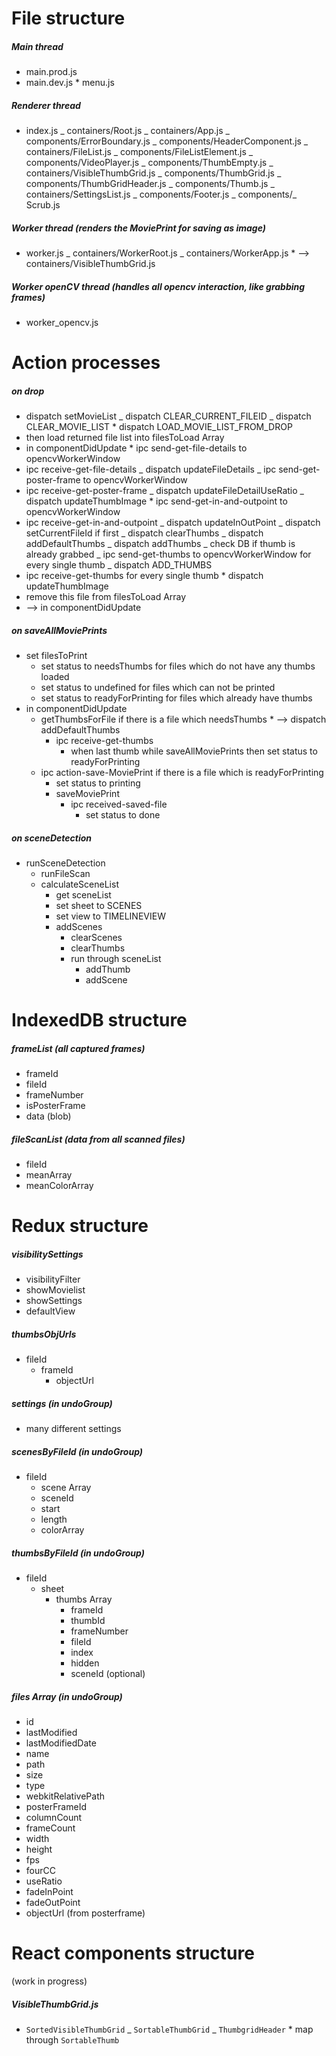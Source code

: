 # File structure

##### Main thread

- main.prod.js
- main.dev.js \* menu.js

##### Renderer thread

- index.js
  _ containers/Root.js
  _ containers/App.js
  _ components/ErrorBoundary.js
  _ components/HeaderComponent.js
  _ containers/FileList.js
  _ components/FileListElement.js
  _ components/VideoPlayer.js
  _ components/ThumbEmpty.js
  _ containers/VisibleThumbGrid.js
  _ components/ThumbGrid.js
  _ components/ThumbGridHeader.js
  _ components/Thumb.js
  _ containers/SettingsList.js
  _ components/Footer.js
  _ components/_ Scrub.js

##### Worker thread (renders the MoviePrint for saving as image)

- worker.js
  _ containers/WorkerRoot.js
  _ containers/WorkerApp.js \* --> containers/VisibleThumbGrid.js

##### Worker openCV thread (handles all opencv interaction, like grabbing frames)

- worker_opencv.js

# Action processes

##### on drop

- dispatch setMovieList
  _ dispatch CLEAR_CURRENT_FILEID
  _ dispatch CLEAR_MOVIE_LIST \* dispatch LOAD_MOVIE_LIST_FROM_DROP
- then load returned file list into filesToLoad Array
- in componentDidUpdate \* ipc send-get-file-details to opencvWorkerWindow
- ipc receive-get-file-details
  _ dispatch updateFileDetails
  _ ipc send-get-poster-frame to opencvWorkerWindow
- ipc receive-get-poster-frame
  _ dispatch updateFileDetailUseRatio
  _ dispatch updateThumbImage \* ipc send-get-in-and-outpoint to opencvWorkerWindow
- ipc receive-get-in-and-outpoint
  _ dispatch updateInOutPoint
  _ dispatch setCurrentFileId if first
  _ dispatch clearThumbs
  _ dispatch addDefaultThumbs
  _ dispatch addThumbs
  _ check DB if thumb is already grabbed
  _ ipc send-get-thumbs to opencvWorkerWindow for every single thumb
  _ dispatch ADD_THUMBS
- ipc receive-get-thumbs for every single thumb \* dispatch updateThumbImage
- remove this file from filesToLoad Array
- --> in componentDidUpdate

##### on saveAllMoviePrints

- set filesToPrint
  - set status to needsThumbs for files which do not have any thumbs loaded
  - set status to undefined for files which can not be printed
  - set status to readyForPrinting for files which already have thumbs
- in componentDidUpdate
  - getThumbsForFile if there is a file which needsThumbs \* --> dispatch addDefaultThumbs
    - ipc receive-get-thumbs
      - when last thumb while saveAllMoviePrints then set status to readyForPrinting
  - ipc action-save-MoviePrint if there is a file which is readyForPrinting
    - set status to printing
    - saveMoviePrint
      - ipc received-saved-file
        - set status to done

##### on sceneDetection

- runSceneDetection
  - runFileScan
  - calculateSceneList
    - get sceneList
    - set sheet to SCENES
    - set view to TIMELINEVIEW
    - addScenes
      - clearScenes
      - clearThumbs
      - run through sceneList
        - addThumb
        - addScene

# IndexedDB structure

##### frameList (all captured frames)

- frameId
- fileId
- frameNumber
- isPosterFrame
- data (blob)

##### fileScanList (data from all scanned files)

- fileId
- meanArray
- meanColorArray

# Redux structure

##### visibilitySettings

- visibilityFilter
- showMovielist
- showSettings
- defaultView

##### thumbsObjUrls

- fileId
  - frameId
    - objectUrl

##### settings (in undoGroup)

- many different settings

##### scenesByFileId (in undoGroup)

- fileId
  - scene Array
  - sceneId
  - start
  - length
  - colorArray

##### thumbsByFileId (in undoGroup)

- fileId
  - sheet
    - thumbs Array
      - frameId
      - thumbId
      - frameNumber
      - fileId
      - index
      - hidden
      - sceneId (optional)

##### files Array (in undoGroup)

- id
- lastModified
- lastModifiedDate
- name
- path
- size
- type
- webkitRelativePath
- posterFrameId
- columnCount
- frameCount
- width
- height
- fps
- fourCC
- useRatio
- fadeInPoint
- fadeOutPoint
- objectUrl (from posterframe)

# React components structure

(work in progress)

##### VisibleThumbGrid.js

- `SortedVisibleThumbGrid`
  _ `SortableThumbGrid`
  _ `ThumbgridHeader` \* map through `SortableThumb`
